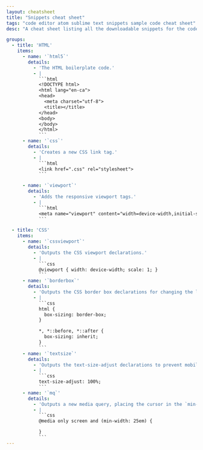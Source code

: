 ```yaml
---
layout: cheatsheet
title: "Snippets cheat sheet"
tags: "code editor atom sublime text snippets sample code cheat sheet"
desc: "A cheat sheet listing all the downloadable snippets for the code editors."

groups:
  - title: 'HTML'
    items:
      - name: '`html5`'
        details:
          - 'The HTML boilerplate code.'
          - |
            ```html
            <!DOCTYPE html>
            <html lang="en-ca">
            <head>
              <meta charset="utf-8">
              <title></title>
            </head>
            <body>
            </body>
            </html>
            ```
      - name: '`css`'
        details:
          - 'Creates a new CSS link tag.'
          - |
            ```html
            <link href=".css" rel="stylesheet">
            ```

      - name: '`viewport`'
        details:
          - 'Adds the responsive viewport tags.'
          - |
            ```html
            <meta name="viewport" content="width=device-width,initial-scale=1">
            ```

  - title: 'CSS'
    items:
      - name: '`cssviewport`'
        details:
          - 'Outputs the CSS viewport declarations.'
          - |
            ```css
            @viewport { width: device-width; scale: 1; }
            ```
      - name: '`borderbox`'
        details:
          - 'Outputs the CSS border box declarations for changing the layout math.'
          - |
            ```css
            html {
              box-sizing: border-box;
            }

            *, *::before, *::after {
              box-sizing: inherit;
            }
            ```
      - name: '`textsize`'
        details:
          - 'Outputs the text-size-adjust declarations to prevent mobile browsers from changing the font-size.'
          - |
            ```css
            text-size-adjust: 100%;
            ```
      - name: '`mq`'
        details:
          - 'Outputs a new media query, placing the cursor in the `min-width` location.'
          - |
            ```css
            @media only screen and (min-width: 25em) {

            }
            ```
---
```

